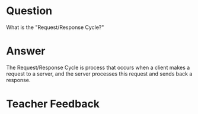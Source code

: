 # Question

What is the "Request/Response Cycle?"

# Answer
The Request/Response Cycle is process that occurs when a client makes a request to a server, and the server processes this request and sends back a response. 
# Teacher Feedback